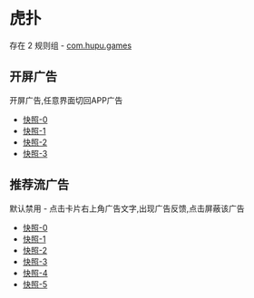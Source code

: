 # 虎扑

存在 2 规则组 - [com.hupu.games](/src/apps/com.hupu.games.ts)

## 开屏广告

开屏广告,任意界面切回APP广告

- [快照-0](https://i.gkd.li/import/12509060)
- [快照-1](https://i.gkd.li/import/12510962)
- [快照-2](https://i.gkd.li/import/12567546)
- [快照-3](https://i.gkd.li/import/12567546)

## 推荐流广告

默认禁用 - 点击卡片右上角广告文字,出现广告反馈,点击屏蔽该广告

- [快照-0](https://i.gkd.li/import/12511005)
- [快照-1](https://i.gkd.li/import/13258026)
- [快照-2](https://i.gkd.li/import/13259692)
- [快照-3](https://i.gkd.li/import/12511010)
- [快照-4](https://i.gkd.li/import/12534848)
- [快照-5](https://i.gkd.li/import/13259699)
